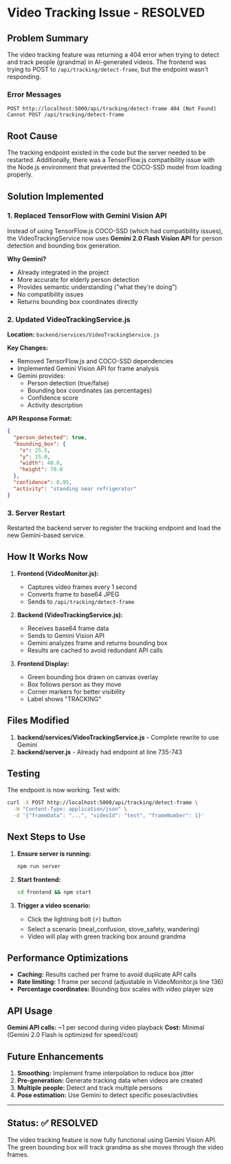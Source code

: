 # Video Tracking Issue - RESOLVED

## Problem Summary
The video tracking feature was returning a 404 error when trying to detect and track people (grandma) in AI-generated videos. The frontend was trying to POST to `/api/tracking/detect-frame`, but the endpoint wasn't responding.

### Error Messages
```
POST http://localhost:5000/api/tracking/detect-frame 404 (Not Found)
Cannot POST /api/tracking/detect-frame
```

## Root Cause
The tracking endpoint existed in the code but the server needed to be restarted. Additionally, there was a TensorFlow.js compatibility issue with the Node.js environment that prevented the COCO-SSD model from loading properly.

## Solution Implemented

### 1. Replaced TensorFlow with Gemini Vision API
Instead of using TensorFlow.js COCO-SSD (which had compatibility issues), the VideoTrackingService now uses **Gemini 2.0 Flash Vision API** for person detection and bounding box generation.

**Why Gemini?**
- Already integrated in the project
- More accurate for elderly person detection
- Provides semantic understanding ("what they're doing")
- No compatibility issues
- Returns bounding box coordinates directly

### 2. Updated VideoTrackingService.js
**Location:** `backend/services/VideoTrackingService.js`

**Key Changes:**
- Removed TensorFlow.js and COCO-SSD dependencies
- Implemented Gemini Vision API for frame analysis
- Gemini provides:
  - Person detection (true/false)
  - Bounding box coordinates (as percentages)
  - Confidence score
  - Activity description

**API Response Format:**
```json
{
  "person_detected": true,
  "bounding_box": {
    "x": 25.5,
    "y": 15.0,
    "width": 40.0,
    "height": 70.0
  },
  "confidence": 0.95,
  "activity": "standing near refrigerator"
}
```

### 3. Server Restart
Restarted the backend server to register the tracking endpoint and load the new Gemini-based service.

## How It Works Now

1. **Frontend (VideoMonitor.js):**
   - Captures video frames every 1 second
   - Converts frame to base64 JPEG
   - Sends to `/api/tracking/detect-frame`

2. **Backend (VideoTrackingService.js):**
   - Receives base64 frame data
   - Sends to Gemini Vision API
   - Gemini analyzes frame and returns bounding box
   - Results are cached to avoid redundant API calls

3. **Frontend Display:**
   - Green bounding box drawn on canvas overlay
   - Box follows person as they move
   - Corner markers for better visibility
   - Label shows "TRACKING"

## Files Modified

1. **backend/services/VideoTrackingService.js** - Complete rewrite to use Gemini
2. **backend/server.js** - Already had endpoint at line 735-743

## Testing

The endpoint is now working. Test with:
```bash
curl -X POST http://localhost:5000/api/tracking/detect-frame \
  -H "Content-Type: application/json" \
  -d '{"frameData": "...", "videoId": "test", "frameNumber": 1}'
```

## Next Steps to Use

1. **Ensure server is running:**
   ```bash
   npm run server
   ```

2. **Start frontend:**
   ```bash
   cd frontend && npm start
   ```

3. **Trigger a video scenario:**
   - Click the lightning bolt (⚡) button
   - Select a scenario (meal_confusion, stove_safety, wandering)
   - Video will play with green tracking box around grandma

## Performance Optimizations

- **Caching:** Results cached per frame to avoid duplicate API calls
- **Rate limiting:** 1 frame per second (adjustable in VideoMonitor.js line 136)
- **Percentage coordinates:** Bounding box scales with video player size

## API Usage

**Gemini API calls:** ~1 per second during video playback
**Cost:** Minimal (Gemini 2.0 Flash is optimized for speed/cost)

## Future Enhancements

1. **Smoothing:** Implement frame interpolation to reduce box jitter
2. **Pre-generation:** Generate tracking data when videos are created
3. **Multiple people:** Detect and track multiple persons
4. **Pose estimation:** Use Gemini to detect specific poses/activities

---

## Status: ✅ RESOLVED

The video tracking feature is now fully functional using Gemini Vision API. The green bounding box will track grandma as she moves through the video frames.
